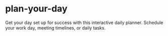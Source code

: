 # plan-your-day
Get your day set up for success with this interactive daily planner. Schedule your work day, meeting timelines, or daily tasks.
